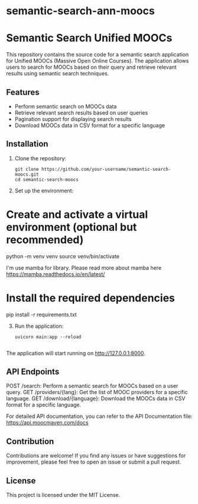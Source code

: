 # semantic-search-ann-moocs

# Semantic Search Unified MOOCs

This repository contains the source code for a semantic search application for Unified MOOCs (Massive Open Online Courses). The application allows users to search for MOOCs based on their query and retrieve relevant results using semantic search techniques.

## Features

- Perform semantic search on MOOCs data
- Retrieve relevant search results based on user queries
- Pagination support for displaying search results
- Download MOOCs data in CSV format for a specific language

## Installation

1. Clone the repository:

   ```shell
   git clone https://github.com/your-username/semantic-search-moocs.git
   cd semantic-search-moocs

2. Set up the environment:
# Create and activate a virtual environment (optional but recommended)
python -m venv venv
source venv/bin/activate

I'm use mamba for library. Please read more about mamba here https://mamba.readthedocs.io/en/latest/

# Install the required dependencies
pip install -r requirements.txt

3. Run the application:

    ```shell
    uvicorn main:app --reload
  

The application will start running on http://127.0.0.1:8000.

## API Endpoints
POST /search: Perform a semantic search for MOOCs based on a user query.
GET /providers/{lang}: Get the list of MOOC providers for a specific language.
GET /download/{language}: Download the MOOCs data in CSV format for a specific language.

For detailed API documentation, you can refer to the API Documentation file: https://api.moocmaven.com/docs

## Contribution
Contributions are welcome! If you find any issues or have suggestions for improvement, please feel free to open an issue or submit a pull request.

## License
This project is licensed under the MIT License.

